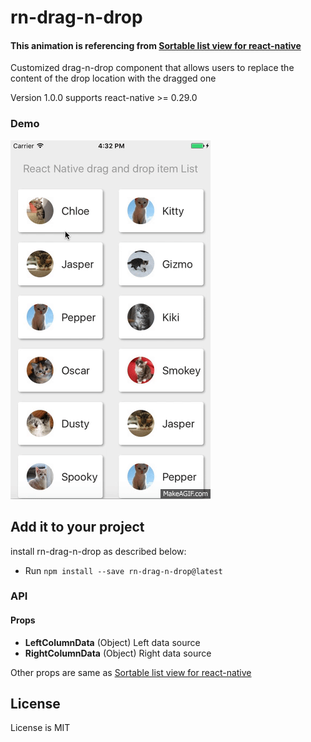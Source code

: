 # rn-drag-n-drop

#### This animation is referencing from [Sortable list view for react-native](https://github.com/gitim/react-native-sortable-list)

Customized drag-n-drop component that allows users to replace the content of the drop location with the dragged one

Version 1.0.0 supports react-native >= 0.29.0


### Demo
<a href="https://github.com/SystangoTechnologies/rn-drag-n-drop/blob/master/assets/RNDragNDrop.gif"><img src="https://github.com/SystangoTechnologies/rn-drag-n-drop/blob/master/assets/RNDragNDrop.gif"></a>


## Add it to your project

install rn-drag-n-drop as described below:

- Run `npm install --save rn-drag-n-drop@latest`


### API
#### Props
- **LeftColumnData** (Object) Left data source
- **RightColumnData** (Object) Right data source

Other props are same as [Sortable list view for react-native](https://github.com/gitim/react-native-sortable-list)

## License

License is MIT
